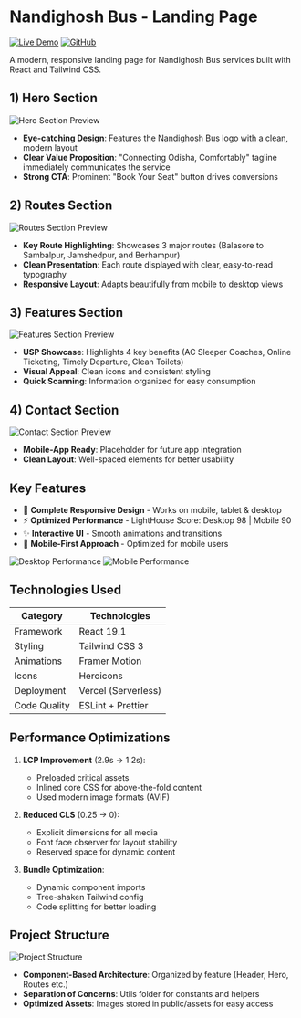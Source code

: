 # Nandighosh Bus - Landing Page

[![Live Demo](https://img.shields.io/badge/demo-live-brightgreen)](https://nandighosh-bus-eight.vercel.app/)
[![GitHub](https://img.shields.io/badge/source-code-blue)](https://github.com/yourusername/nandighosh-bus)

A modern, responsive landing page for Nandighosh Bus services built with React and Tailwind CSS.

## 1) Hero Section
![Hero Section Preview](https://github.com/user-attachments/assets/79485ab5-ee5c-48c4-a2a5-1504678ae1e0)

- **Eye-catching Design**: Features the Nandighosh Bus logo with a clean, modern layout
- **Clear Value Proposition**: "Connecting Odisha, Comfortably" tagline immediately communicates the service
- **Strong CTA**: Prominent "Book Your Seat" button drives conversions

## 2) Routes Section
![Routes Section Preview](https://github.com/user-attachments/assets/7f38bbf3-1720-4f4f-954e-33cd7de8b5ea)

- **Key Route Highlighting**: Showcases 3 major routes (Balasore to Sambalpur, Jamshedpur, and Berhampur)
- **Clean Presentation**: Each route displayed with clear, easy-to-read typography
- **Responsive Layout**: Adapts beautifully from mobile to desktop views

## 3) Features Section
![Features Section Preview](https://github.com/user-attachments/assets/410e2be3-88dd-4bbb-a964-97886c5a9277)

- **USP Showcase**: Highlights 4 key benefits (AC Sleeper Coaches, Online Ticketing, Timely Departure, Clean Toilets)
- **Visual Appeal**: Clean icons and consistent styling
- **Quick Scanning**: Information organized for easy consumption

## 4) Contact Section
![Contact Section Preview](https://github.com/user-attachments/assets/21d67d4f-579e-4640-9f9d-624bfb811791)

- **Mobile-App Ready**: Placeholder for future app integration
- **Clean Layout**: Well-spaced elements for better usability

## Key Features

- 🚌 **Complete Responsive Design** - Works on mobile, tablet & desktop
- ⚡ **Optimized Performance** - LightHouse Score: Desktop 98 | Mobile 90
- ✨ **Interactive UI** - Smooth animations and transitions
- 📱 **Mobile-First Approach** - Optimized for mobile users

![Desktop Performance](https://github.com/user-attachments/assets/da0f624a-6ae6-45ec-a6e0-1e785a247d99)
![Mobile Performance](https://github.com/user-attachments/assets/5847949b-e15c-40d4-acc9-af68c917f382)

## Technologies Used

| Category        | Technologies                          |
|-----------------|---------------------------------------|
| Framework       | React 19.1                            |
| Styling         | Tailwind CSS 3                        |
| Animations      | Framer Motion                         |
| Icons           | Heroicons                             |
| Deployment      | Vercel (Serverless)                   |
| Code Quality    | ESLint + Prettier                     |

## Performance Optimizations

1. **LCP Improvement** (2.9s → 1.2s):
   - Preloaded critical assets
   - Inlined core CSS for above-the-fold content
   - Used modern image formats (AVIF)

2. **Reduced CLS** (0.25 → 0):
   - Explicit dimensions for all media
   - Font face observer for layout stability
   - Reserved space for dynamic content

3. **Bundle Optimization**:
   - Dynamic component imports
   - Tree-shaken Tailwind config
   - Code splitting for better loading

## Project Structure
![Project Structure](https://github.com/user-attachments/assets/a621a4b6-6ffe-4a89-8d2e-4b2f18b7f27b)

- **Component-Based Architecture**: Organized by feature (Header, Hero, Routes etc.)
- **Separation of Concerns**: Utils folder for constants and helpers
- **Optimized Assets**: Images stored in public/assets for easy access
